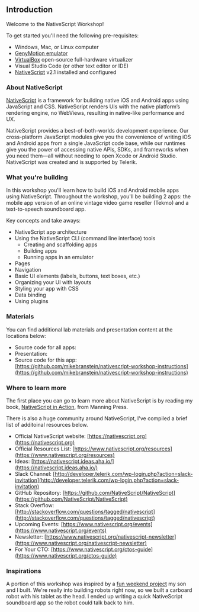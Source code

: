 ## Introduction

Welcome to the NativeScript Workshop!

To get started you'll need the following pre-requisites:
* Windows, Mac, or Linux computer
* [GenyMotion emulator](https://www.genymotion.com/)
* [VirtualBox](https://www.virtualbox.org/wiki/Downloads) open-source full-hardware virtualizer
* Visual Studio Code (or other text editor or IDE)
* [NativeScript](http://docs.nativescript.org/angular/start/quick-setup) v2.1 installed and configured

### About NativeScript

[NativeScript](https://nativescript.org) is a framework for building native iOS and Android apps using JavaScript and CSS. NativeScript renders UIs with the native platform’s rendering engine, no WebViews, resulting in native-like performance and UX.

NativeScript provides a best-of-both-worlds development experience. Our cross-platform JavaScript modules give you the convenience of writing iOS and Android apps from a single JavaScript code base, while our runtimes give you the power of accessing native APIs, SDKs, and frameworks when you need them—all without needing to open Xcode or Android Studio. NativeScript was created and is supported by Telerik.

### What you're building

In this workshop you'll learn how to build iOS and Android mobile apps using NativeScript. Throughout the workshop, you'll be building 2 apps: the mobile app version of an online vintage video game reseller (Tekmo) and a text-to-speech soundboard app. 

Key concepts and take aways:
* NativeScript app architecture
* Using the NativeScript CLI (command line interface) tools
  * Creating and scaffolding apps
  * Building apps
  * Running apps in an emulator
* Pages
* Navigation
* Basic UI elements (labels, buttons, text boxes, etc.)
* Organizing your UI with layouts
* Styling your app with CSS
* Data binding
* Using plugins

### Materials

You can find additional lab materials and presentation content at the locations below:

* Source code for all apps: 
* Presentation:
* Source code for this app: [https://github.com/mikebranstein/nativescript-workshop-instructions](https://github.com/mikebranstein/nativescript-workshop-instructions)

### Where to learn more

The first place you can go to learn more about NativeScript is by reading my book, [NativeScript in Action](http://bit.ly/nsinaction), from Manning Press. 

There is also a huge community around NativeScript, I've compiled a brief list of additoinal resources below. 

* Official NativeScript website: [https://nativescript.org](https://nativescript.org)
* Official Resources List: [https://www.nativescript.org/resources](https://www.nativescript.org/resources)
* Ideas: [https://nativescript.ideas.aha.io/](https://nativescript.ideas.aha.io/)
* Slack Channel: [http://developer.telerik.com/wp-login.php?action=slack-invitation](http://developer.telerik.com/wp-login.php?action=slack-invitation)
* GitHub Repository: [https://github.com/NativeScript/NativeScript](https://github.com/NativeScript/NativeScript)
* Stack Overflow: [http://stackoverflow.com/questions/tagged/nativescript](http://stackoverflow.com/questions/tagged/nativescript)
* Upcoming Events: [https://www.nativescript.org/events](https://www.nativescript.org/events)
* Newsletter: [https://www.nativescript.org/nativescript-newsletter](https://www.nativescript.org/nativescript-newsletter)
* For Your CTO: [https://www.nativescript.org/ctos-guide](https://www.nativescript.org/ctos-guide)

### Inspirations

A portion of this workshop was inspired by a [fun weekend project](https://brosteins.com/2016/03/26/nativescript-mobile-app-kids/) my son and I built. We're really into building robots right now, so we built a carboard robot with his tablet as the head. I ended up writing a quick NativeScript soundboard app so the robot could talk back to him.